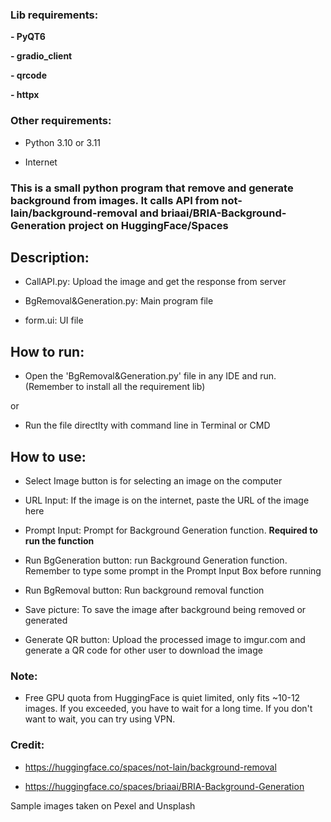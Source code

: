### **Lib requirements:**

  **- PyQT6**

  **- gradio_client**

  **- qrcode**

  **- httpx**

  
### Other requirements:
  
  - Python 3.10 or 3.11
  
  - Internet


### This is a small python program that remove and generate background from images. It calls API from not-lain/background-removal and briaai/BRIA-Background-Generation project on HuggingFace/Spaces


## **Description:**

  - CallAPI.py: Upload the image and get the response from server
  
  - BgRemoval&Generation.py: Main program file
  
  - form.ui: UI file

## **How to run:**

  - Open the 'BgRemoval&Generation.py' file in any IDE and run. (Remember to install all the requirement lib)
  
  or
  
  - Run the file directlty with command line in Terminal or CMD

 ## **How to use:**
 
 - Select Image button is for selecting an image on the computer
 
 - URL Input: If the image is on the internet, paste the URL of the image here
 
 - Prompt Input: Prompt for Background Generation function. **Required to run the function**
 
 - Run BgGeneration button: run Background Generation function. Remember to type some prompt in the Prompt Input Box before running
 
 - Run BgRemoval button: Run background removal function
 
 - Save picture: To save the image after background being removed or generated

 - Generate QR button: Upload the processed image to imgur.com and generate a QR code for other user to download the image

### **Note:**

- Free GPU quota from HuggingFace is quiet limited, only fits ~10-12 images. If you exceeded, you have to wait for a long time. If you don't want to wait, you can try using VPN. 

### Credit: 

- https://huggingface.co/spaces/not-lain/background-removal

- https://huggingface.co/spaces/briaai/BRIA-Background-Generation


Sample images taken on Pexel and Unsplash

